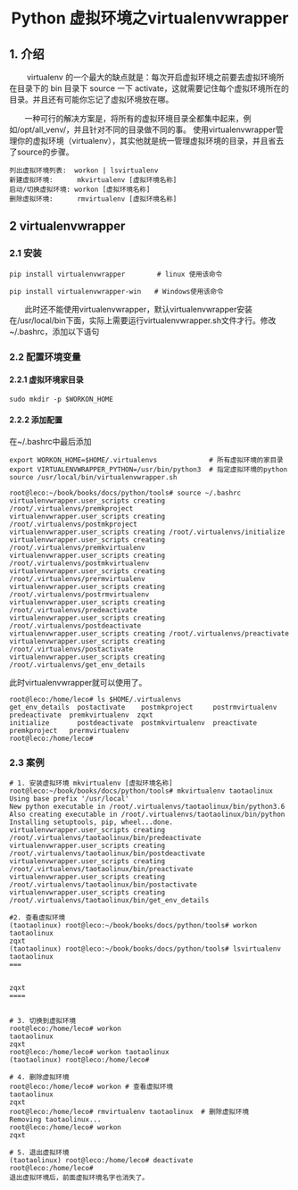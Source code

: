 <center><h1> Python 虚拟环境之virtualenvwrapper </h1></center>

## 1. 介绍
&#160; &#160; &#160; &#160; virtualenv 的一个最大的缺点就是：每次开启虚拟环境之前要去虚拟环境所在目录下的 bin 目录下 source 一下 activate，这就需要记住每个虚拟环境所在的目录。并且还有可能你忘记了虚拟环境放在哪。

&#160; &#160; &#160; &#160;一种可行的解决方案是，将所有的虚拟环境目录全都集中起来，例如/opt/all_venv/，并且针对不同的目录做不同的事。
使用virtualenvwrapper管理你的虚拟环境（virtualenv），其实他就是统一管理虚拟环境的目录，并且省去了source的步骤。

```
列出虚拟环境列表:  workon | lsvirtualenv 
新建虚拟环境:      mkvirtualenv [虚拟环境名称]
启动/切换虚拟环境: workon [虚拟环境名称]
删除虚拟环境:      rmvirtualenv [虚拟环境名称]
```

## 2 virtualenvwrapper 
### 2.1 安装
```
pip install virtualenvwrapper        # linux 使用该命令

pip install virtualenvwrapper-win　　# Windows使用该命令
```
&#160; &#160; &#160; &#160;此时还不能使用virtualenvwrapper，默认virtualenvwrapper安装在/usr/local/bin下面，实际上需要运行virtualenvwrapper.sh文件才行。修改~/.bashrc，添加以下语句

### 2.2 配置环境变量
#### 2.2.1 虚拟环境家目录

```
sudo mkdir -p $WORKON_HOME
```
#### 2.2.2 添加配置
在~/.bashrc中最后添加
```
export WORKON_HOME=$HOME/.virtualenvs             # 所有虚拟环境的家目录
export VIRTUALENVWRAPPER_PYTHON=/usr/bin/python3  # 指定虚拟环境的python
source /usr/local/bin/virtualenvwrapper.sh    
```

```
root@leco:~/book/books/docs/python/tools# source ~/.bashrc
virtualenvwrapper.user_scripts creating /root/.virtualenvs/premkproject
virtualenvwrapper.user_scripts creating /root/.virtualenvs/postmkproject
virtualenvwrapper.user_scripts creating /root/.virtualenvs/initialize
virtualenvwrapper.user_scripts creating /root/.virtualenvs/premkvirtualenv
virtualenvwrapper.user_scripts creating /root/.virtualenvs/postmkvirtualenv
virtualenvwrapper.user_scripts creating /root/.virtualenvs/prermvirtualenv
virtualenvwrapper.user_scripts creating /root/.virtualenvs/postrmvirtualenv
virtualenvwrapper.user_scripts creating /root/.virtualenvs/predeactivate
virtualenvwrapper.user_scripts creating /root/.virtualenvs/postdeactivate
virtualenvwrapper.user_scripts creating /root/.virtualenvs/preactivate
virtualenvwrapper.user_scripts creating /root/.virtualenvs/postactivate
virtualenvwrapper.user_scripts creating /root/.virtualenvs/get_env_details
```
此时virtualenvwrapper就可以使用了。


```
root@leco:/home/leco# ls $HOME/.virtualenvs
get_env_details  postactivate    postmkproject     postrmvirtualenv  predeactivate  premkvirtualenv  zqxt
initialize       postdeactivate  postmkvirtualenv  preactivate       premkproject   prermvirtualenv
root@leco:/home/leco#
```


### 2.3 案例

```
# 1. 安装虚拟环境 mkvirtualenv [虚拟环境名称]
root@leco:~/book/books/docs/python/tools# mkvirtualenv taotaolinux
Using base prefix '/usr/local'
New python executable in /root/.virtualenvs/taotaolinux/bin/python3.6
Also creating executable in /root/.virtualenvs/taotaolinux/bin/python
Installing setuptools, pip, wheel...done.
virtualenvwrapper.user_scripts creating /root/.virtualenvs/taotaolinux/bin/predeactivate
virtualenvwrapper.user_scripts creating /root/.virtualenvs/taotaolinux/bin/postdeactivate
virtualenvwrapper.user_scripts creating /root/.virtualenvs/taotaolinux/bin/preactivate
virtualenvwrapper.user_scripts creating /root/.virtualenvs/taotaolinux/bin/postactivate
virtualenvwrapper.user_scripts creating /root/.virtualenvs/taotaolinux/bin/get_env_details

#2. 查看虚拟环境
(taotaolinux) root@leco:~/book/books/docs/python/tools# workon
taotaolinux
zqxt
(taotaolinux) root@leco:~/book/books/docs/python/tools# lsvirtualenv
taotaolinux
===


zqxt
====


# 3. 切换到虚拟环境
root@leco:/home/leco# workon
taotaolinux
zqxt
root@leco:/home/leco# workon taotaolinux
(taotaolinux) root@leco:/home/leco#

# 4. 删除虚拟环境
root@leco:/home/leco# workon # 查看虚拟环境
taotaolinux
zqxt
root@leco:/home/leco# rmvirtualenv taotaolinux  # 删除虚拟环境
Removing taotaolinux...
root@leco:/home/leco# workon
zqxt

# 5. 退出虚拟环境
(taotaolinux) root@leco:/home/leco# deactivate
root@leco:/home/leco#
退出虚拟环境后，前面虚拟环境名字也消失了。
```

